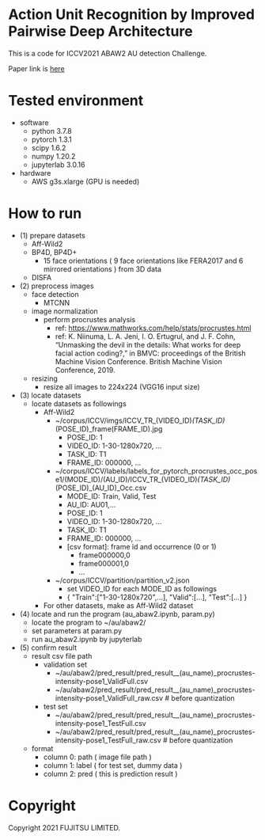 # Action Unit Recognition by Improved Pairwise Deep Architecture
This is a code for ICCV2021 ABAW2 AU detection Challenge.

Paper link is [here](https://)

# Tested environment
- software
  - python 3.7.8
  - pytorch 1.3.1
  - scipy 1.6.2
  - numpy 1.20.2
  - jupyterlab 3.0.16
- hardware
  - AWS g3s.xlarge (GPU is needed)

# How to run
- (1) prepare datasets
  - Aff-Wild2
  - BP4D, BP4D+
    - 15 face orientations ( 9 face orientations like FERA2017 and 6 mirrored orientations ) from 3D data
  - DISFA
- (2) preprocess images
  - face detection
    - MTCNN
  - image normalization
    - perform procrustes analysis
      - ref: https://www.mathworks.com/help/stats/procrustes.html
      - ref: K. Niinuma, L. A. Jeni, I. O. Ertugrul, and J. F. Cohn, “Unmasking the devil in the details: What works for deep facial action coding?,” in BMVC: proceedings of the British Machine Vision Conference. British Machine Vision Conference, 2019.
  - resizing
    - resize all images to 224x224 (VGG16 input size)
- (3) locate datasets
  - locate datasets as followings
    - Aff-Wild2
      - ~/corpus/ICCV/imgs/ICCV_TR_(VIDEO_ID)_(TASK_ID)_(POSE_ID)_frame(FRAME_ID).jpg
        - POSE_ID: 1
        - VIDEO_ID: 1-30-1280x720, ...
        - TASK_ID: T1
        - FRAME_ID: 000000, ...
      - ~/corpus/ICCV/labels/labels_for_pytorch_procrustes_occ_pose1/(MODE_ID)/(AU_ID)/ICCV_TR_(VIDEO_ID)_(TASK_ID)_(POSE_ID)_(AU_ID)_Occ.csv
        - MODE_ID: Train, Valid, Test
        - AU_ID: AU01,...
        - POSE_ID: 1
        - VIDEO_ID: 1-30-1280x720, ...
        - TASK_ID: T1
        - FRAME_ID: 000000, ...
        - [csv format]: frame id and occurrence (0 or 1)
           - frame000000,0
           - frame000001,0
           - ...
      - ~/corpus/ICCV/partition/partition_v2.json
         - set VIDEO_ID for each MODE_ID as followings
         - { "Train":\["1-30-1280x720",...\], "Valid":\[...\], "Test":\[...\] }
    - For other datasets, make as Aff-Wild2 dataset
- (4) locate and run the program (au_abaw2.ipynb, param.py)
  - locate the program to ~/au/abaw2/
  - set parameters at param.py
  - run au_abaw2.ipynb by jupyterlab
- (5) confirm result
  - result csv file path
    - validation set
      - ~/au/abaw2/pred_result/pred_result__(au_name)_procrustes-intensity-pose1_ValidFull.csv
      - ~/au/abaw2/pred_result/pred_result__(au_name)_procrustes-intensity-pose1_ValidFull_raw.csv  # before quantization
    - test set
      - ~/au/abaw2/pred_result/pred_result__(au_name)_procrustes-intensity-pose1_TestFull.csv
      - ~/au/abaw2/pred_result/pred_result__(au_name)_procrustes-intensity-pose1_TestFull_raw.csv  # before quantization
  - format
    - column 0: path ( image file path )
    - column 1: label ( for test set, dummy data )
    - column 2: pred ( this is prediction result )

# Copyright
Copyright 2021 FUJITSU LIMITED.
